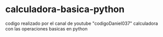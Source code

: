 # calculadora-basica-python
codigo realizado por el canal de youtube "codigoDaniel037"
calculadora con las operaciones basicas en python
